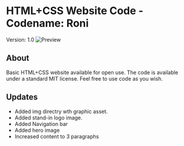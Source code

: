 # HTML+CSS Website Code - Codename: Roni
Version: 1.0
![Preview](https://img.www-source.net/roni/roni-github-preview-0001.png)

## About
Basic HTML+CSS website available for open use. The code is available under a standard MIT license. 
Feel free to use code as you wish. 

## Updates
- Added img directry wth graphic asset.
- Added stand-in logo image.
- Added Navigation bar
- Added hero image
- Increased content to 3 paragraphs


